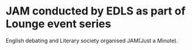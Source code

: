 JAM conducted by EDLS as part of Lounge event series
====================================================

English debating and Literary society organised JAM(Just a Minute).